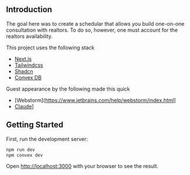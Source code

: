 
## Introduction
The goal here was to create a schedular that allows you build one-on-one consultation with realtors. To do so, however, one must account for the realtors availability.

This project uses the following stack
+ [Next.js](https://nextjs.org)
+ [Tailwindcss](https://tailwindcss.com)
+ [Shadcn](https://ui.shadcn.com)
+ [Convex DB](https://www.convex.dev)

Guest appearance by the following made this quick 
+ [Webstorm](https://www.jetbrains.com/help/webstorm/index.html]
+ [Claude](https://www.claude.ai)]
 

## Getting Started

First, run the development server:

```bash
npm run dev
npm convex dev
```

Open [http://localhost:3000](http://localhost:3000) with your browser to see the result.

